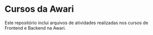 # Cursos da Awari
Este repositório inclui arquivos de atividades realizadas nos cursos de Frontend e Backend na Awari.

